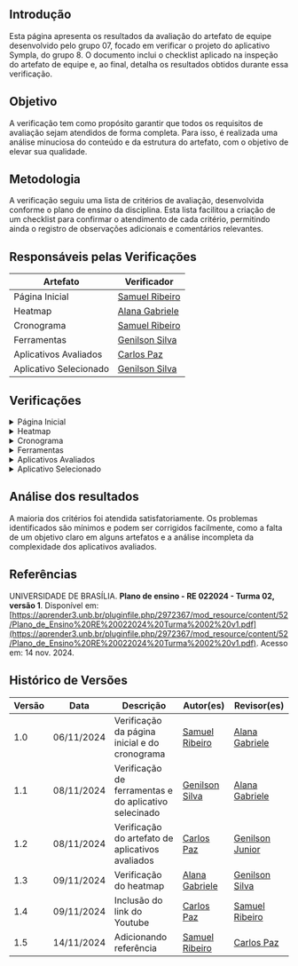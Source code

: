 ## Introdução

Esta página apresenta os resultados da avaliação do artefato de equipe desenvolvido pelo grupo 07, focado em verificar o projeto do aplicativo Sympla, do grupo 8. O documento inclui o checklist aplicado na inspeção do artefato de equipe e, ao final, detalha os resultados obtidos durante essa verificação.

## Objetivo

A verificação tem como propósito garantir que todos os requisitos de avaliação sejam atendidos de forma completa. Para isso, é realizada uma análise minuciosa do conteúdo e da estrutura do artefato, com o objetivo de elevar sua qualidade.

## Metodologia

A verificação seguiu uma lista de critérios de avaliação, desenvolvida conforme o plano de ensino da disciplina. Esta lista facilitou a criação de um checklist para confirmar o atendimento de cada critério, permitindo ainda o registro de observações adicionais e comentários relevantes.

## Responsáveis pelas Verificações

| Artefato               | Verificador                                        |
| ---------------------- | -------------------------------------------------- |
| Página Inicial         | [Samuel Ribeiro](https://github.com/SamuelRicosta) |
| Heatmap                | [Alana Gabriele](https://github.com/alanagabriele) |
| Cronograma             | [Samuel Ribeiro](https://github.com/SamuelRicosta) |
| Ferramentas            | [Genilson Silva](https://github.com/GenilsonJrs)   |
| Aplicativos Avaliados  | [Carlos Paz](https://github.com/dudupaz)           |
| Aplicativo Selecionado | [Genilson Silva](https://github.com/GenilsonJrs)   |

## Verificações

<details>
  <summary>Página Inicial</summary>

<h2>Lista de Verificação</h2>

  <div style="text-align: center;">
    <p><strong>Tabela 1: Lista de Verificação</strong></p>
  </div>

<table>
  <thead>
    <tr>
      <th>Número</th>
      <th>GitHub Pages possui:</th>
      <th>Avaliação</th>
      <th>Versão e data da última avaliação</th>
    </tr>
  </thead>
  <tbody>
    <tr>
      <td>1</td>
      <td>A página exibe todos os membros da equipe conforme as informações fornecidas na planilha?</td>
      <td>Sim</td>
      <td>Versão 1.1 - 07/11</td>
    </tr>
    <tr>
      <td>2</td>
      <td>O artefato exibe um histórico de versões, detalhando versão, data e responsáveis?</td>
      <td>Sim</td>
      <td>Versão 1.1 - 07/11</td>
    </tr>
    <tr>
      <td>3</td>
      <td>Cada membro da equipe está representado com foto e nome visíveis na página inicial?</td>
      <td>Sim</td>
      <td>Versão 1.1 - 07/11</td>
    </tr>
    <tr>
      <td>4</td>
      <td>A página contém uma introdução explicativa sobre o conteúdo e objetivos do artefato?</td>
      <td>Sim</td>
      <td>Versão 1.1 - 07/11</td>
    </tr>
    <tr>
      <td>5</td>
      <td>Os textos estão redigidos de acordo com a norma culta e sem erros de digitação ou gramática?</td>
      <td>Sim</td>
      <td>Versão 1.1 - 07/11</td>
    </tr>
    <tr>
      <td>6</td>
      <td>Todas as tabelas e imagens mencionadas no texto estão corretamente legendadas e com fontes?</td>
      <td>Sim</td>
      <td>Versão 1.1 - 07/11</td>
    </tr>
  </tbody>
</table>

<p style="text-align: center; font-size: 14px;">
    Autor: <a href="https://github.com/SamuelRicosta" target="_blank">Samuel Ribeiro</a>
  </p>

<h2>Resultado</h2>

<p>Durante a avaliação da página inicial, não foram encontradas dificuldades. Todos os critérios foram atendidos de forma satisfatória</p>

<h2>Recomendações</h2>

<p>Apesar de tudo estar conforme o esperado, é importante garantir que o histórico de versões continue sendo atualizado à medida que o projeto avança.</p>

<h2>Gravação</h2>

<div style="text-align: center">
<p>Vídeo 1 - Verificação do artefato</p>
</div>
 
<iframe width="560" height="315" src="https://www.youtube.com/embed/JSkTInnOAwM?si=ijY-61gXe0a7DwhS" title="YouTube video player" frameborder="0" allow="accelerometer; autoplay; clipboard-write; encrypted-media; gyroscope; picture-in-picture; web-share" referrerpolicy="strict-origin-when-cross-origin" allowfullscreen></iframe>

<p style="text-align: center; font-size: 14px;">
    Autor: <a href="https://github.com/SamuelRicosta" target="_blank">Samuel Ribeiro</a>
  </p>

</details>

<!-- Heatmap -->
<details>
  <summary>Heatmap</summary>

<h2>Lista de Verificação</h2>

  <div style="text-align: center;">
    <p><strong>Tabela 2: Lista de Verificação</strong></p>
  </div>

<table>
  <thead>
    <tr>
      <th>Número</th>
      <th>O GitHub Pages possui:</th>
      <th>Avaliação</th>
      <th>Versão e Data da última avaliação</th>
    </tr>
  </thead>
  <tbody>
    <tr>
      <td>1</td>
      <td>O artefato possui introdução?</td>
      <td>Sim</td>
      <td>v 1.1 - 28/10</td>
    </tr>
    <tr>
      <td>3</td>
      <td>As tabelas e imagens possuem legenda e fonte e elas são chamadas dentro do texto?</td>
      <td>Sim</td>
      <td>v 1.1 - 28/10</td>
    </tr>
    <tr>
      <td>4</td>
      <td>O histórico de versão está padronizado?</td>
      <td>Sim</td>
      <td>v 1.1 - 28/10</td>
    </tr>
    <tr>
      <td>5</td>
      <td>O(s) autor(es) e o(s) revisor(es) do artefato estão identificados?</td>
      <td>Sim</td>
      <td>v 1.1 - 28/10</td>
    </tr>
    <tr>
      <td>6</td>
      <td>Referências bibliográficas e/ou bibliografia estão incluídas?</td>
      <td>Sim</td>
      <td>v 1.1 - 28/10</td>
    </tr>
  </tbody>
</table>
<p style="text-align: center;">Autor - <a href="https://github.com/alanagabriele">Alana Gabriele</a></p>

<h2>Resultado</h2>

<p>Nenhum problema foi encontrado.
</p>

<h2>Gravação</h2>

<div style="text-align: center">
<p>Vídeo 2 - Verificação do artefato</p>
</div>
 
<iframe width="560" height="315" src="https://www.youtube.com/embed/hIQZl6sWpMI?si=KLPTplnsYCCr1qQ1" title="YouTube video player" frameborder="0" allow="accelerometer; autoplay; clipboard-write; encrypted-media; gyroscope; picture-in-picture; web-share" referrerpolicy="strict-origin-when-cross-origin" allowfullscreen></iframe>

<p style="text-align: center;">Autor - <a href="https://github.com/alanagabriele">Alana Gabriele</a></p>

</details>

<!-- cronograma -->
<details>
  <summary>Cronograma</summary>

<h2>Lista de Verificação</h2>

  <div style="text-align: center;">
    <p><strong>Tabela 3: Lista de Verificação</strong></p>
  </div>
<table>
  <thead>
    <tr>
      <th>Número</th>
      <th>GitHub Pages possui:</th>
      <th>Avaliação</th>
      <th>Versão e data da última avaliação</th>
    </tr>
  </thead>
  <tbody>
    <tr>
      <td>1</td>
      <td>O cronograma do planejamento apresenta todas as atividades de todas as etapas para cada integrante com as datas de início e fim das entregas dos artefatos e com o período de revisão deles?</td>
      <td>Sim</td>
      <td>Versão 1.0 - 08/11</td>
    </tr>
    <tr>
      <td>2</td>
      <td>O cronograma do planejamento apresenta um período de gravação da apresentação de cada etapa?</td>
      <td>Sim</td>
      <td>Versão 1.0 - 08/11</td>
    </tr>
    <tr>
      <td>3</td>
      <td>O artefato inclui uma seção de escopo do projeto?</td>
      <td>Sim</td>
      <td>Versão 1.0 - 08/11</td>
    </tr>
    <tr>
      <td>4</td>
      <td>O cronograma prevê um período de revisão/ajustes nos artefatos devido às considerações dos monitores/professor?</td>
      <td>Sim</td>
      <td>Versão 1.0 - 08/11</td>
    </tr>
    <tr>
      <td>5</td>
      <td>O cronograma executado com quem realizou cada artefato/atividade com as datas de início e fim da construção/realização do artefato/atividade?</td>
      <td>Sim</td>
      <td>Versão 1.0 - 08/11</td>
    </tr>
    <tr>
      <td>6</td>
      <td>Foram utilizadas referências bibliográficas adequadas?</td>
      <td>Sim</td>
      <td>Versão 1.0 - 08/11</td>
    </tr>
    <tr>
      <td>7</td>
      <td>Há um histórico de versão atualizado?</td>
      <td>Sim</td>
      <td>Versão 1.0 - 08/11</td>
    </tr>
    <tr>
      <td>8</td>
      <td>Foram utilizadas referências bibliográficas adequadas?</td>
      <td>Sim</td>
      <td>Versão 1.0 - 08/11</td>
    </tr>
    <tr>
      <td>9</td>
      <td>As revisões foram realizadas por um membro diferente do autor original?</td>
      <td>Sim</td>
      <td>Versão 1.0 - 08/11</td>
    </tr>
  </tbody>
</table>

<p style="text-align: center; font-size: 14px;">
    Autor: <a href="https://github.com/SamuelRicosta" target="_blank">Samuel Ribeiro</a>
  </p>

<h2> Dificuldades Observadas</h2>

<p>
Durante a análise do cronograma do projeto, não foram encontradas dificuldades significativas ou falhas nos critérios avaliados. O cronograma abrangeu todas as etapas necessárias, incluindo as atividades de cada integrante, com datas de início, fim e períodos de revisão.
</p>

<h2> Recomendações</h2>
<p>Embora não tenha sido identificado nenhum erro, é importante manter a continuidade nas revisões e garantir que as atividades sigam o cronograma estabelecido. </p>

<h2>Gravação</h2>

<div style="text-align: center">
<p>Vídeo 3 - Verificação do artefato</p>
</div>
 
<iframe width="560" height="315" src="https://www.youtube.com/embed/u4hSuC_ZYkA?si=0r69p61vD5zRtw2N" title="YouTube video player" frameborder="0" allow="accelerometer; autoplay; clipboard-write; encrypted-media; gyroscope; picture-in-picture; web-share" referrerpolicy="strict-origin-when-cross-origin" allowfullscreen></iframe>

<p style="text-align: center; font-size: 14px;">
    Autor: <a href="https://github.com/SamuelRicosta" target="_blank">Samuel Ribeiro</a>
  </p>

</details>

<!-- ferramentas -->
<details>
  <summary>Ferramentas</summary>

<h2>Lista de Verificação</h2>

  <div style="text-align: center;">
    <p><strong>Tabela 4: Lista de Verificação</strong></p>
  </div>

<table>
  <thead>
    <tr>
      <th>Número</th>
      <th>GitHub Pages possui:</th>
      <th>Avaliação</th>
      <th>Versão e Data da última avaliação</th>
    </tr>
  </thead>
  <tbody>
    <tr>
      <td>1</td>
      <td>O artefato possui introdução?</td>
      <td>Sim</td>
      <td>v 1.0 - 08/11</td>
    </tr>
    <tr>
      <td>2</td>
      <td>O artefato possui objetivo?</td>
      <td>Não</td>
      <td>v 1.0 - 08/11</td>
    </tr>
    <tr>
      <td>3</td>
      <td>Descrição e imagem das ferramentas?</td>
      <td>Sim</td>
      <td>v 1.0 - 08/11</td>
    </tr>
    <tr>
      <td>4</td>
      <td>Referências bibliográficas e/ou bibliografia?</td>
      <td>Sim</td>
      <td>v 1.0 - 08/11</td>
    </tr>
    <tr>
      <td>5</td>
      <td>As tabelas e imagens possuem legenda e fonte e elas são chamadas dentro do texto?</td>
      <td>Não se aplica</td>
      <td>v 1.0 - 08/11</td>
    </tr>
    <tr>
      <td>6</td>
      <td>Os textos estão escritos em norma culta e sem erros de digitação?</td>
      <td>Sim</td>
      <td>v 1.0 - 08/11</td>
    </tr>
    <tr>
      <td>7</td>
      <td>O artefato possui histórico de versões apresentando a versão, a data e os responsáveis?</td>
      <td>Sim</td>
      <td>v 1.0 - 08/11</td>
    </tr>
  </tbody>
</table>

<p style="text-align: center;">Autor - <a href="https://github.com/GenilsonJrs">Genilson Junior</a></p>

<h2> Problemas</h2>

<p>
O único problema identificado foi a ausência de um objetivo específico e datado apresentado em tópico. Embora pareça um detalhe simples, isso pode gerar questionamentos.
</p>

<h2> Recomendações</h2>
<p>Incluir um tópico dedicado aos objetivos, acompanhado de uma explicação mais detalhada sobre a finalidade do artefato.
 </p>

<h2>Gravação</h2>

<p >O vídeo pode ser visto direto no <a href="https://www.youtube.com/watch?v=NDltUM5PDgI">YouTube.</a></p>

<div style="text-align: center">
<p>Vídeo 4 - Verificação do artefato</p>
</div>

<iframe width="560" height="315" src="https://www.youtube.com/embed/NDltUM5PDgI?si=f5cnJjCnDYeLf_R9" title="YouTube video player" frameborder="0" allow="accelerometer; autoplay; clipboard-write; encrypted-media; gyroscope; picture-in-picture; web-share" referrerpolicy="strict-origin-when-cross-origin" allowfullscreen></iframe>

<p style="text-align: center;">Autor - <a href="https://github.com/GenilsonJrs">Genilson Junior</a></p>

</details>

 <!-- Aplicativos Avaliados -->
<details>
  <summary>Aplicativos Avaliados</summary>

<h2>Lista de Verificação</h2>

  <div style="text-align: center;">
    <p><strong>Tabela 5: Lista de Verificação</strong></p>
  </div>

<table>
  <thead>
    <tr>
      <th>Número</th>
      <th>GitHub Pages possui:</th>
      <th>Avaliação</th>
      <th>Versão e Data da última avaliação</th>
    </tr>
  </thead>
  <tbody>
    <tr>
      <td>1</td>
      <td>O artefato possui introdução?</td>
      <td>Sim</td>
      <td>v 1.0 - 08/11</td>
    </tr>
    <tr>
      <td>2</td>
      <td>Todos os aplicativos escolhidos são Open Source (Código Aberto)?</td>
      <td>Sim</td>
      <td>v 1.1 - 08/11</td>
    </tr>
    <tr>
      <td>3</td>
      <td>Cada um dos integrantes avaliou um aplicativo?</td>
      <td>Sim</td>
      <td>v 1.1 - 08/11</td>
    </tr>
    <tr>
      <td>4</td>
      <td>Cada aplicativo possui uma descrição?</td>
      <td>Sim</td>
      <td>v 1.1 - 08/11</td>
    </tr>
    <tr>
      <td>5</td>
      <td>É mencionada a complexidade de cada aplicativo?</td>
      <td>Incompleto</td>
      <td>v 1.0 - 08/11</td>
    </tr>
    <tr>
      <td>6</td>
      <td>Os aplicativos nunca foram trabalhados anteriormente na disciplina?</td>
      <td>Sim</td>
      <td>v 1.1 - 08/11</td>
    </tr>
    <tr>
      <td>7</td>
      <td>Os textos dos artefatos estão escritos em norma culta e sem erros de digitação?</td>
      <td>Sim</td>
      <td>v 1.1 - 08/11</td>
    </tr>
    <tr>
      <td>8</td>
      <td>Todas as tabelas e imagens são mencionadas no texto, possuem legendas e fontes?</td>
      <td>Sim</td>
      <td>v 1.1 - 08/11</td>
    </tr>
    <tr>
      <td>9</td>
      <td>O artefato possui bibliografia ou referência bibliográfica?</td>
      <td>Sim</td>
      <td>v 1.1 - 08/11</td>
    </tr>
    <tr>
      <td>10</td>
      <td>O artefato possui histórico de versões, apresentando a versão, a data e os responsáveis?</td>
      <td>Sim</td>
      <td>v 1.1 - 08/11</td>
    </tr>
  </tbody>
</table>

<p style="text-align: center; font-size: 14px;">
    Autor: <a href="https://github.com/dudupaz" target="_blank">Carlos Paz</a>
  </p>

<h2> Recomendações</h2>
<p>Seria benéfico incluir análises sobre a complexidade de cada aplicativo, destacando aspectos técnicos e funcionalidades.
 </p>

<h2>Gravação</h2>

<div style="text-align: center">
<p>Vídeo 5 - Verificação do artefato</p>
</div>

<iframe width="560" height="315" src="https://www.youtube.com/embed/O4lMiWf58Jk" title="YouTube video player" frameborder="0" allow="accelerometer; autoplay; clipboard-write; encrypted-media; gyroscope; picture-in-picture; web-share" referrerpolicy="strict-origin-when-cross-origin" allowfullscreen></iframe>

<p style="text-align: center; font-size: 14px;">
    Autor: <a href="https://github.com/dudupaz" target="_blank">Carlos Paz</a>
  </p>
</details>

<!-- Aplicativo Selecionado -->
<details>
  <summary>Aplicativo Selecionado</summary>

<h2>Lista de Verificação</h2>

  <div style="text-align: center;">
    <p><strong>Tabela 6: Lista de Verificação</strong></p>
  </div>

<table>
  <thead>
    <tr>
      <th>Número</th>
      <th>GitHub Pages possui:</th>
      <th>Avaliação</th>
      <th>Versão e Data da última avaliação</th>
    </tr>
  </thead>
  <tbody>
    <tr>
      <td>1</td>
      <td>O artefato possui introdução?</td>
      <td>Sim</td>
      <td>v 1.0 - 08/11</td>
    </tr>
    <tr>
      <td>2</td>
      <td>O artefato possui objetivo?</td>
      <td>Não</td>
      <td>v 1.0 - 08/11</td>
    </tr>
    <tr>
      <td>3</td>
      <td>Motivação e critérios para a escolha do aplicativo?</td>
      <td>Sim</td>
      <td>v 1.0 - 08/11</td>
    </tr>
    <tr>
      <td>4</td>
      <td>Referências bibliográficas e/ou bibliografia?</td>
      <td>Sim</td>
      <td>v 1.0 - 08/11</td>
    </tr>
    <tr>
      <td>5</td>
      <td>As tabelas e imagens possuem legenda e fonte e são chamadas dentro do texto?</td>
      <td>Não se aplica</td>
      <td>v 1.0 - 08/11</td>
    </tr>
    <tr>
      <td>6</td>
      <td>Os textos estão escritos em norma culta e sem erros de digitação?</td>
      <td>Sim</td>
      <td>v 1.0 - 08/11</td>
    </tr>
    <tr>
      <td>7</td>
      <td>O artefato possui histórico de versões apresentando a versão, a data e os responsáveis?</td>
      <td>Sim</td>
      <td>v 1.0 - 08/11</td>
    </tr>
  </tbody>
</table>

<p style="text-align: center;">Autor - <a href="https://github.com/GenilsonJrs">Genilson Junior</a></p>

<h2> Problemas</h2>

<p>
O único problema identificado foi a ausência de um objetivo específico e datado apresentado em tópico. Embora pareça um detalhe simples, isso pode gerar questionamentos.
</p>

<h2> Recomendações</h2>
<p>Incluir um tópico dedicado aos objetivos, acompanhado de uma explicação mais detalhada sobre a finalidade do artefato.
 </p>

<h2>Gravação</h2>

<p >O vídeo pode ser visto direto no <a href="https://www.youtube.com/watch?v=PnM20gaJa1g">YouTube.</a></p>

<div style="text-align: center">
<p>Vídeo 6 - Verificação do artefato</p>
</div>

<iframe width="560" height="315" src="https://www.youtube.com/embed/PnM20gaJa1g?si=26K5KQNOnb6BRRpC" title="YouTube video player" frameborder="0" allow="accelerometer; autoplay; clipboard-write; encrypted-media; gyroscope; picture-in-picture; web-share" referrerpolicy="strict-origin-when-cross-origin" allowfullscreen></iframe>

<p style="text-align: center;">Autor - <a href="https://github.com/GenilsonJrs">Genilson Junior</a></p>

</details>

## Análise dos resultados

A maioria dos critérios foi atendida satisfatoriamente. Os problemas identificados são mínimos e podem ser corrigidos facilmente, como a falta de um objetivo claro em alguns artefatos e a análise incompleta da complexidade dos aplicativos avaliados.

## Referências

UNIVERSIDADE DE BRASÍLIA. **Plano de ensino - RE 022024 - Turma 02, versão 1**. Disponível em: [https://aprender3.unb.br/pluginfile.php/2972367/mod_resource/content/52/Plano_de_Ensino%20RE%20022024%20Turma%2002%20v1.pdf](https://aprender3.unb.br/pluginfile.php/2972367/mod_resource/content/52/Plano_de_Ensino%20RE%20022024%20Turma%2002%20v1.pdf). Acesso em: 14 nov. 2024.


## Histórico de Versões

| Versão |    Data    | Descrição                                             | Autor(es)                                          | Revisor(es)                                        |
| ------ | :--------: | ----------------------------------------------------- | -------------------------------------------------- | -------------------------------------------------- |
| 1.0    | 06/11/2024 | Verificação da página inicial e do cronograma         | [Samuel Ribeiro](https://github.com/SamuelRicosta) | [Alana Gabriele](https://github.com/alanagabriele) |
| 1.1    | 08/11/2024 | Verificação de ferramentas e do aplicativo selecinado | [Genilson Silva](https://github.com/GenilsonJrs)   | [Alana Gabriele](https://github.com/alanagabriele) |
| 1.2    | 08/11/2024 | Verificação do artefato de aplicativos avaliados      | [Carlos Paz](https://github.com/dudupaz)           | [Genilson Junior](https://github.com/GenilsonJrs)  |
| 1.3    | 09/11/2024 | Verificação do heatmap                                | [Alana Gabriele](https://github.com/alanagabriele) | [Genilson Silva](https://github.com/GenilsonJrs)   |
| 1.4    | 09/11/2024 | Inclusão do link do Youtube                           | [Carlos Paz](https://github.com/dudupaz)           | [Samuel Ribeiro](https://github.com/SamuelRicosta) |
| 1.5    | 14/11/2024 | Adicionando referência                                | [Samuel Ribeiro](https://github.com/SamuelRicosta) | [Carlos Paz](https://github.com/dudupaz) |
